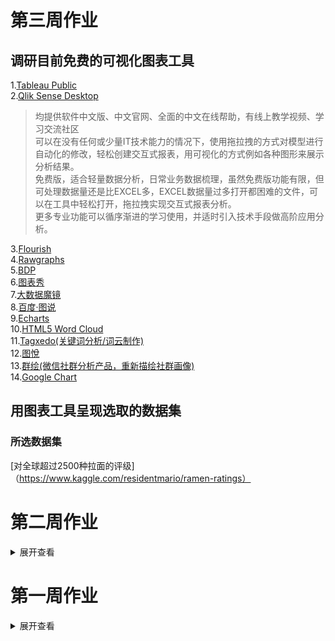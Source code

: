 # 第三周作业
## 调研目前免费的可视化图表工具      
1.[Tableau Public](https://www.tableau.com)       
2.[Qlik Sense Desktop](https://www.qlik.com/us)           
>均提供软件中文版、中文官网、全面的中文在线帮助，有线上教学视频、学习交流社区           
可以在没有任何或少量IT技术能力的情况下，使用拖拉拽的方式对模型进行自动化的修改，轻松创建交互式报表，用可视化的方式例如各种图形来展示分析结果。            
免费版，适合轻量数据分析，日常业务数据梳理，虽然免费版功能有限，但可处理数据量还是比EXCEL多，EXCEL数据量过多打开都困难的文件，可以在工具中轻松打开，拖拉拽实现交互式报表分析。            
更多专业功能可以循序渐进的学习使用，并适时引入技术手段做高阶应用分析。

3.[Flourish](https://flourish.studio/)        
4.[Rawgraphs](https://rawgraphs.io/)          
5.[BDP](https://me.bdp.cn/home.html)        
6.[图表秀](https://www.tubiaoxiu.com/)        
7.[大数据魔镜](http://www.moojnn.com/product-center/freeinto.html)         
8.[百度·图说](http://tushuo.baidu.com/)         
9.[Echarts](https://www.echartsjs.com/zh/builder.html)      
10.[HTML5 Word Cloud](https://timdream.org/wordcloud/)       
11.[Tagxedo(关键词分析/词云制作)](http://www.tagxedo.com/)       
12.[图悅](http://www.picdata.cn/index.php)        
13.[群绘(微信社群分析产品，重新描绘社群画像)](http://www.iqunhui.com)       
14.[Google Chart](https://developers.google.com/chart)          
## 用图表工具呈现选取的数据集
### 所选数据集      
[对全球超过2500种拉面的评级]（https://www.kaggle.com/residentmario/ramen-ratings）

# 第二周作业
<details>
<summary>展开查看</summary>
    
## 我国还有哪些关于公共数据开放的条例或法规？     
1.《上海市公共数据开放暂行办法》        
[上海市公共数据开放暂行办法](http://www.shanghai.gov.cn/nw2/nw2314/nw2319/nw12344/u26aw62638.html)         
2.《中华人民共和国网络安全法》        
[中华人民共和国网络安全法](http://www.cac.gov.cn/2016-11/07/c_1119867116.htm)    
> 第十八条 国家鼓励开发网络数据安全保护和利用技术，促进公共数据资源开放，推动技术创新和经济社会发展。国家支持创新网络安全管理方式，运用网络新技术，提升网络安全保护水平。
    
3.《公共资源交易平台管理暂行办法》       
[公共资源交易平台管理暂行办法](http://www.ndrc.gov.cn/zcfb/zcfbl/201606/W020160630390343326928.pdf)       
> 第九条 公共资源交易平台应当按照国家统一的技术标准和数据规范，建立公共资源交易电子服务系统，开放对接各类主体依法建设的公共资源电子交易系统和政府有关部门的电子监管系统。

4.《南京市政务数据管理暂行办法》（2019年9月20日起实行）      
[南京市政务数据管理暂行办法](http://www.nanjing.gov.cn/zdgk/201908/t20190827_1636111.html)       
5.《促进大数据发展行动纲要》        
[促进大数据发展行动纲要](http://www.gov.cn/zhengce/content/2015-09/05/content_10137.htm)        
## 国内外有哪些政府开放数据平台？        
1.[联合国官方地图库](https://www.un.org/Depts/Cartographic/english/htmain.htm)           
2.[世界银行](https://data.worldbank.org/)      
3.[联合国数据库](http://data.un.org/)       
4.[联合国统计](https://unstats.un.org/unsd/mbs/app/DataSearchTable.aspx)         
5.[美国政府开放数据](https://www.data.gov/)         
6.[美国国家环境信息中心](https://www.ncdc.noaa.gov/)      
7.[纽约政府开放数据平台](https://opendata.cityofnewyork.us/)       
8.[休斯顿市政府开放数据平台](http://data.houstontx.gov/)    
9.[新加坡政府开放数据平台](https://data.gov.sg/)         
10.[经济合作与发展组织OECD](http://www.oecd.org/)          
> 经济合作与发展组织的成员包括：奥地利、澳大利亚、比利时、加拿大、捷克共和国、丹麦、芬兰、法国、德国、希腊、匈牙利、冰岛、意大利、日本、卢森堡、墨西哥、荷兰、新西兰、挪威、波兰、葡萄牙、韩国、西班牙、瑞典、瑞士、土耳其、英国和美国。

11.[国家统计局](http://www.stats.gov.cn/)       
12.[中华人民共和国中央人民政府](http://www.gov.cn/shuju/index.htm)        
13.[中国国家调查数据库](http://www.cnsda.org/index.php)        
14.[中国科学院地理科学与资源研究所](http://www.data.ac.cn/)       
15.[中国国土资源与经济社会发展统计数据库](http://tongji.cnki.net/kns55/addvalue/indexlist.aspx?sicode=Z006)         
16.[中国政府开放数据平台汇总](http://www.tanmer.com/blog/451)           
17.[各国统计网站汇总](http://data.stats.gov.cn/gjwz.htm)
## 2012-2018年各季度GDP增速        
### 选取的统计指标         
1.国内生产总值(不变价)当季值(亿元)          
国内生产总值(GDP)是指按市场价格计算的一个国家（或地区）所有常住单位在一定时期内生产活动的最终成果。国内生产总值有三种表现形态，即价值形态、收入形态和产品形态。从价值形态看，它是所有常住单位在一定时期内生产的全部货物和服务价值与同期投入的全部非固定资产货物和服务价值的差额，即所有常住单位的增加值之和；从收入形态看，它是所有常住单位在一定时期内创造并分配给常住单位和非常住单位的初次收入之和；从产品形态看，它是所有常住单位在一定时期内最终使用的货物和服务价值与货物和服务净出口价值之和。在实际核算中，国内生产总值有三种计算方法，即生产法、收入法和支出法。三种方法分别从不同的方面反映国内生产总值及其构成。        
扣除价格变动因素后的价格称为不变价格。不变价是以某年份现价作为基期扣除价格变动因素，多用于计算与某指定年份相比的增长速度。计算GDP增速时选取扣除价格因素的不变价。不变价数据按不同基期分段计算。其中，2011-2015年数据按2010年价格计算，2016年及以后各季度数据按2015年价格计算。         
2.居民消费价格指数(1978=100)        
居民消费价格指数是反映一定时期内居民所消费商品及服务项目的价格水平变动趋势和变动程度。取自统计局居民消费价格指数调查表。
### 数据页面      
![国内生产总值（不变价）当季值（亿元）](gdp.png)       
![2010年的居民消费价格指数](2010.png)         
![2015年的居民消费价格指数](2015.png)
### 计算步骤      
* GDP增速（同比）=（本季度国内生产总值（不变价）/去年同季度国内生产总值（不变价）-1）×100%     
* 因为2011-2015年的数据按2010年不变价计算，2016年以后各季度按2015年价格计算，按这个方法求得2016年各季度的GDP增速会异常高（超过20%）。
    * 方法一：考虑2010年到2015年之间的通货膨胀，2016年各季度的GDP增速应该为上式减去2010和2015间居民价格消费指数（CPI）的增长率。          
    2010年居民价格消费指数为536.1（1978年=100），2015年居民价格消费指数为615.2（1978年=100），两年之间的增长率为14.75%       
    * 方法二：选取2015年各季度GDP（现价）和2016年各季度GDP（不变价）来计算2016年GDP增速。        
    * 两个方法的计算结果存在差异
### 答案       
<table>
   <tr><td>  季度  </td><td>  国内生产总值(不变价)当季值(亿元)  </td><td>  国内生产总值(不变价)增速  </td></tr>
   <tr><td>2018年第四季度</td><td>232264.9</td><td>  6.35%</td></tr>
   <tr><td>2018年第三季度</td><td>213043.8</td><td>  6.45%</td></tr>
   <tr><td>2018年第二季度</td><td>204077.2</td><td>  6.69%</td></tr>
   <tr><td>2018年第一季度</td><td>183613</td><td>  6.84%</td></tr>
   <tr><td>2017年第四季度</td><td>218393.3</td><td>  6.66%</td></tr>
   <tr><td>2017年第三季度</td><td>200133.4</td><td>  6.74%</td></tr>
   <tr><td>2017年第二季度</td><td>191284.6</td><td>  6.81%</td></tr>
   <tr><td>2017年第一季度</td><td>171852.5</td><td>  6.85%</td></tr>
   <tr><td>2016年第四季度</td><td>204764.2</td><td>  6.06%(方法一)6.80%（方法二）</td></tr>
   <tr><td>2016年第三季度</td><td>187498.6</td><td>  7.70%（方法一）6.65%（方法二）</td></tr>
   <tr><td>2016年第二季度</td><td>179089.5</td><td>  7.16%（方法一）6.68%（方法二）</td></tr>
   <tr><td>2016年第一季度</td><td>160837.9</td><td>  6.64%（方法一）6.80%(方法二)</td></tr>
   <tr><td>2015年第四季度</td><td>169488.4</td><td>  6.82%</td></tr>
   <tr><td>2015年第三季度</td><td>153127.4</td><td>  6.86%</td></tr>
   <tr><td>2015年第二季度</td><td>146898.4</td><td>  6.99%</td></tr>
   <tr><td>2015年第一季度</td><td>132491.5</td><td>  6.98%</td></tr>
   <tr><td>2014年第四季度</td><td>158668.8</td><td>  7.23%</td></tr>
   <tr><td>2014年第三季度</td><td>143294.9</td><td>  7.14%</td></tr>
   <tr><td>2014年第二季度</td><td>137305</td><td>  7.48%</td></tr>
   <tr><td>2014年第一季度</td><td>123850.1</td><td>  7.38%</td></tr>
   <tr><td>2013年第四季度</td><td>147965.2</td><td>  7.71%</td></tr>
   <tr><td>2013年第三季度</td><td>133751.6</td><td>  7.94%</td></tr>
   <tr><td>2013年第二季度</td><td>127743.9</td><td>  7.57%</td></tr>
   <tr><td>2013年第一季度</td><td>115342.5</td><td>  7.86%</td></tr>
   <tr><td>2012年第四季度</td><td>137370.4</td><td>  8.13%</td></tr>
   <tr><td>2012年第三季度</td><td>123917</td><td>  7.54%</td></tr>
   <tr><td>2012年第二季度</td><td>118757.4</td><td>  7.65%</td></tr>
   <tr><td>2012年第一季度</td><td>106938.5</td><td>  8.12%</td></tr>
</table>
</details>

# 第一周作业
<details>
<summary>展开查看</summary>

## 个人数据的数据集（原始数据）         
![每天解锁手机的次数](data.jpg) 
## 数据的呈现
![画的图](draw.jpg)
## 操作过程和感想        
  1.统计使用时间和解锁次数的功能是手机自带的，但是截完图发现只有每个时段解锁次数的比例，不知道到底解锁了几次。所以就根据比例和总次数，手动计算到底每个小时解锁了几次手机。             
  2.这个功能并不能回看前一天的具体记录，所以每天要在23：59之前完成截图。然后因为立志早睡，所以得在晚上睡前完成截图，当天不再使用手机。       
  3.本来没想涂色的，因为颜色深浅和线条多少的含义是一样的。具体画的时候先画了第一天，觉得线条有点乱。。然后只完成涂色看了下情况，发现看得比较顺眼但是并不能体现具体的次数变化，就像一个颜色对应5次数，会有一定的误差，而用线条就更直观一些。           
  4.发现自己没有早课就起不来是真的，说着坚持早睡其实越睡越晚也是真的。         
  5.关注了一下异常值。最多一个小时解锁了30次手机，画了两次线条才画出来，是周三傍晚。那个时候……我得知自己几个小时前错过了胡歌，非常懊恼orz       
  6.其实手机作为离不开的一个物品，从使用习惯中确实可以看出一些生活方式。包括每天比较固定的一些时间是使用手机的高峰期，那么从传播角度来说，如果需要发布一些希望扩散的信息，可以选择这些时段发布。对于个人而言，错过的“重要消息”往往发生在一些日常不会使用手机的时刻（比如错过胡歌），对我今后根据目的调整手机使用习惯有一定的启发。           
  7.想过很多呈现的形式，限定图形和线条是一开始最初的想法，因为随着解锁次数的增多，使用频次的密集会把一整块时间分成很多小块，就和符合当下碎片化生活的现状。一开始想的是用方格，后来发现一些奇数有点难画。至于为什么最后是长方形……因为选的纸的范围，还有5天×24小时这个坐标轴的限定。          
  8.用荧光笔和马克笔可能涂得快一些，但是会渗进纸里，彩铅比较有手绘的感觉。        
## 你认为日常生活中哪些数据是被搜集的？被谁搜集了？          
* 行为数据（包括动态和静态）    
  * 走路的步数、所在的地点、消费记录等
  * 传输的数据（聊天记录、短信记录、通话记录、微博内容等）
* 个人的基本数据         
  * 可测得的人体相关数据（身高、体重、面部特征、血糖、脉搏等）    
  * 与个人绑定的相关数据（身份证号、手机号、微信号、一些网站的账号等）
* 搜集方       
  * 个人所在（或者曾经所在）的单位组织。比如学校、工作单位等。       
  * 给个人提供（过）服务的机构。银行、医院、移动公司、淘宝应用等。       
  * 与个人接触过的任何一方（不管是人还是机构）都可能收集个人数据，因为有接触就有数据产生。

</details>
